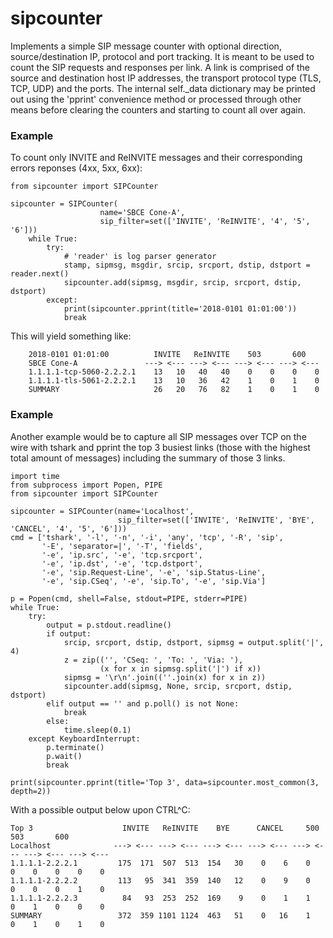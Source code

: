 # sipcounter
Implements a simple SIP message counter with optional direction, source/destination IP, protocol and port tracking. It is meant to be used to count the SIP requests and responses per link. A link is comprised of the source and destination host IP addresses, the transport protocol type (TLS, TCP, UDP) and the ports. The internal self._data dictionary may be printed out using the 'pprint' convenience method or processed through other means before clearing the counters and starting to count all over again.

### Example ###
To count only INVITE and ReINVITE messages and their corresponding errors reponses (4xx, 5xx, 6xx):

```
from sipcounter import SIPCounter

sipcounter = SIPCounter(
                    name='SBCE Cone-A',
                    sip_filter=set(['INVITE', 'ReINVITE', '4', '5', '6']))
    while True:
        try:
            # 'reader' is log parser generator
            stamp, sipmsg, msgdir, srcip, srcport, dstip, dstport = reader.next()
            sipcounter.add(sipmsg, msgdir, srcip, srcport, dstip, dstport)
        except:
            print(sipcounter.pprint(title='2018-0101 01:01:00'))
            break
```

This will yield something like:

```
    2018-0101 01:01:00          INVITE   ReINVITE    503       600
    SBCE Cone-A               ---> <--- ---> <--- ---> <--- ---> <---
    1.1.1.1-tcp-5060-2.2.2.1    13   10   40   40    0    0    0    0
    1.1.1.1-tls-5061-2.2.2.1    13   10   36   42    1    0    1    0
    SUMMARY                     26   20   76   82    1    0    1    0
```

### Example ###

Another example would be to capture all SIP messages over TCP on the wire with tshark and pprint the top 3 busiest links (those with the highest total amount of messages) including the summary of those 3 links.

```
import time
from subprocess import Popen, PIPE
from sipcounter import SIPCounter

sipcounter = SIPCounter(name='Localhost', 
                        sip_filter=set(['INVITE', 'ReINVITE', 'BYE', 'CANCEL', '4', '5', '6']))
cmd = ['tshark', '-l', '-n', '-i', 'any', 'tcp', '-R', 'sip',
       '-E', 'separator=|', '-T', 'fields',
       '-e', 'ip.src', '-e', 'tcp.srcport',
       '-e', 'ip.dst', '-e', 'tcp.dstport',
       '-e', 'sip.Request-Line', '-e', 'sip.Status-Line',
       '-e', 'sip.CSeq', '-e', 'sip.To', '-e', 'sip.Via']

p = Popen(cmd, shell=False, stdout=PIPE, stderr=PIPE)
while True:
    try:
        output = p.stdout.readline()
        if output:
            srcip, srcport, dstip, dstport, sipmsg = output.split('|', 4)
            z = zip(('', 'CSeq: ', 'To: ', 'Via: '),
                    (x for x in sipmsg.split('|') if x))
            sipmsg = '\r\n'.join((''.join(x) for x in z))
            sipcounter.add(sipmsg, None, srcip, srcport, dstip, dstport)
        elif output == '' and p.poll() is not None:
            break
        else:
            time.sleep(0.1)
    except KeyboardInterrupt:
        p.terminate()
        p.wait()
        break

print(sipcounter.pprint(title='Top 3', data=sipcounter.most_common(3, depth=2))
```

With a possible output below upon CTRL^C:

```
Top 3                    INVITE   ReINVITE    BYE      CANCEL     500       503       600   
Localhost              ---> <--- ---> <--- ---> <--- ---> <--- ---> <--- ---> <--- ---> <--- 
1.1.1.1-2.2.2.1         175  171  507  513  154   30    0    6    0    0    0    0    0    0
1.1.1.1-2.2.2.2         113   95  341  359  140   12    0    9    0    0    0    0    1    0
1.1.1.1-2.2.2.3          84   93  253  252  169    9    0    1    1    0    1    0    0    0
SUMMARY                 372  359 1101 1124  463   51    0   16    1    0    1    0    1    0
```
